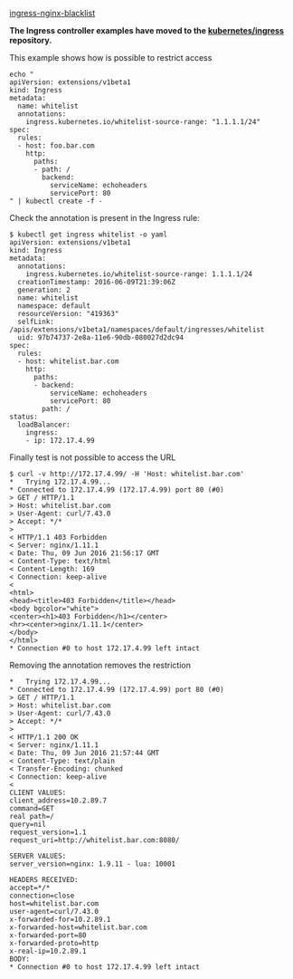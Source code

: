 [ingress-nginx-blacklist](https://github.com/kubernetes/contrib/tree/master/ingress/controllers/nginx/examples/whitelist)


**The Ingress controller examples have moved to the
[kubernetes/ingress](https://github.com/kubernetes/ingress) repository.**

This example shows how is possible to restrict access

```
echo "
apiVersion: extensions/v1beta1
kind: Ingress
metadata:
  name: whitelist
  annotations:
    ingress.kubernetes.io/whitelist-source-range: "1.1.1.1/24"
spec:
  rules:
  - host: foo.bar.com
    http:
      paths:
      - path: /
        backend:
          serviceName: echoheaders
          servicePort: 80
" | kubectl create -f -
```

Check the annotation is present in the Ingress rule:
```
$ kubectl get ingress whitelist -o yaml
apiVersion: extensions/v1beta1
kind: Ingress
metadata:
  annotations:
    ingress.kubernetes.io/whitelist-source-range: 1.1.1.1/24
  creationTimestamp: 2016-06-09T21:39:06Z
  generation: 2
  name: whitelist
  namespace: default
  resourceVersion: "419363"
  selfLink: /apis/extensions/v1beta1/namespaces/default/ingresses/whitelist
  uid: 97b74737-2e8a-11e6-90db-080027d2dc94
spec:
  rules:
  - host: whitelist.bar.com
    http:
      paths:
      - backend:
          serviceName: echoheaders
          servicePort: 80
        path: /
status:
  loadBalancer:
    ingress:
    - ip: 172.17.4.99
```

Finally test is not possible to access the URL

```
$ curl -v http://172.17.4.99/ -H 'Host: whitelist.bar.com'
*   Trying 172.17.4.99...
* Connected to 172.17.4.99 (172.17.4.99) port 80 (#0)
> GET / HTTP/1.1
> Host: whitelist.bar.com
> User-Agent: curl/7.43.0
> Accept: */*
>
< HTTP/1.1 403 Forbidden
< Server: nginx/1.11.1
< Date: Thu, 09 Jun 2016 21:56:17 GMT
< Content-Type: text/html
< Content-Length: 169
< Connection: keep-alive
<
<html>
<head><title>403 Forbidden</title></head>
<body bgcolor="white">
<center><h1>403 Forbidden</h1></center>
<hr><center>nginx/1.11.1</center>
</body>
</html>
* Connection #0 to host 172.17.4.99 left intact
```

Removing the annotation removes the restriction

```
*   Trying 172.17.4.99...
* Connected to 172.17.4.99 (172.17.4.99) port 80 (#0)
> GET / HTTP/1.1
> Host: whitelist.bar.com
> User-Agent: curl/7.43.0
> Accept: */*
>
< HTTP/1.1 200 OK
< Server: nginx/1.11.1
< Date: Thu, 09 Jun 2016 21:57:44 GMT
< Content-Type: text/plain
< Transfer-Encoding: chunked
< Connection: keep-alive
<
CLIENT VALUES:
client_address=10.2.89.7
command=GET
real path=/
query=nil
request_version=1.1
request_uri=http://whitelist.bar.com:8080/

SERVER VALUES:
server_version=nginx: 1.9.11 - lua: 10001

HEADERS RECEIVED:
accept=*/*
connection=close
host=whitelist.bar.com
user-agent=curl/7.43.0
x-forwarded-for=10.2.89.1
x-forwarded-host=whitelist.bar.com
x-forwarded-port=80
x-forwarded-proto=http
x-real-ip=10.2.89.1
BODY:
* Connection #0 to host 172.17.4.99 left intact
```
